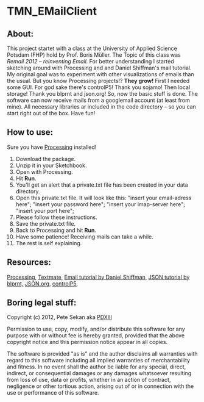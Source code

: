 # TMN_EMailClient
## About:
This project startet with a class at the University of Applied Science Potsdam (FHP) hold by Prof. Boris Müller. The Topic of this class was _Remail_ _2012_ _–_ _reinventing_ _Email._ For better understanding I started sketching around with Processing and and Daniel Shiffman's mail tutorial. My original goal was to experiment with other visualizations of emails than the usual. But you know Processing projects!? __They grow!__ First I needed some GUI. For god sake there's controlP5! Thank you sojamo! Then local storage! Thank you blprnt and json.org! So, now the basic stuff is done. The software can now receive mails from a googlemail account (at least from mine). All necessary libraries ar included in the code directory – so you can start right out of the box. Have fun!
## How to use:
Sure you have [Processing](http://processing.org/ "Processing") installed!

1.	Download the package.
2.	Unzip it in your Sketchbook.
3.	Open with Processing.
4.	Hit __Run__.
5.	You'll get an alert that a private.txt file has been created in your data directory.
6.	Open this private.txt file. It will look like this:	
	"insert your email-adress here";
	"insert your password here";
	"insert your imap-server here";
	"insert your port here";
7.	Please follow these instructions.
8.	Save the private.txt file.
9.	Back to Processing and hit __Run__.
10.	Have some patience! Receiving mails can take a while.
11. The rest is self explaining.

## Resources:
[Processing,](http://processing.org/ "Processing") 
[Textmate,](http://macromates.com/ "My editor of choice. And thanx for TM2")
[Email tutorial by Daniel Shiffman,](http://www.shiffman.net/2007/11/13/e-mail-processing/ "Email tutorial by Daniel Shiffman")
[JSON tutorial by blprnt,](http://blog.blprnt.com/blog/blprnt/processing-json-the-new-york-times "JSON tutorial by blprnt") 
[JSON.org,](http://www.json.org/java/index.html "JSON for JAVA")
[controlP5,](http://www.sojamo.de/libraries/controlP5/ "nice GUI library for Processing")
## Boring legal stuff:
Copyright (c) 2012, Pete Sekan aka [PDXIII](mailto:pdxiii@the-moron.net "Mail me!")

Permission to use, copy, modify, and/or distribute this software for any purpose with or without fee is hereby granted, provided that the above copyright notice and this permission notice appear in all copies.

The software is provided "as is" and the author disclaims all warranties with regard to this software including all implied warranties of merchantability and fitness. In no event shall the author be liable for any special, direct, indirect, or consequential damages or any damages whatsoever resulting from loss of use, data or profits, whether in an action of contract, negligence or other tortious action, arising out of or in connection with the use or performance of this software.
